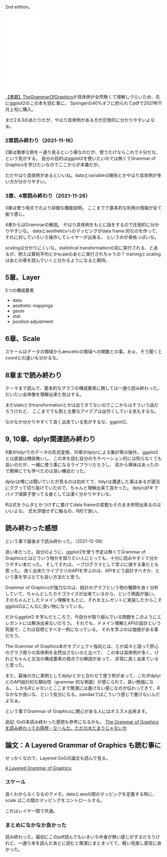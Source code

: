 2nd edition。

<iframe style="width:120px;height:240px;" marginwidth="0" marginheight="0" scrolling="no" frameborder="0" src="//rcm-fe.amazon-adsystem.com/e/cm?lt1=_blank&bc1=000000&IS2=1&bg1=FFFFFF&fc1=000000&lc1=0000FF&t=karino203-22&language=ja_JP&o=9&p=8&l=as4&m=amazon&f=ifr&ref=as_ss_li_til&asins=B01GVCRF6M&linkId=d2dca833fa0a87c0e0d251e0d9dcddbb"></iframe>

[【書籍】TheGrammarOfGraphics](%E3%80%90%E6%9B%B8%E7%B1%8D%E3%80%91TheGrammarOfGraphics.md)が具体例が全然無くて理解しづらいため、先にggplot2のこの本を読む事に。
Springerの40%オフに釣られてpdfで2021年11月上旬に購入。

まだ2.6.3のあたりだが、やはり具体例がある方が圧倒的に分かりやすいよなぁ。

### 2章読み終わり（2021-11-16）

2章は簡単な例を一通り見るという章なのだが、使うだけならこれで十分だな、という気がする。
自分の目的はggplot2を使いたいのでは無くてGrammar of Graphicsを学びたいなのでここからが本番だが。

ただやはり具体例があるといいね。dataとvariableの関係とかやはり具体例が多い方が分かりやすい。

### 3章、4章読み終わり（2021-11-26）

3章は使う視点でのより詳細な機能説明。
ここまでで基本的な利用の情報が全て揃う感じ。

4章からはGrammarの解説。
やはり具体例をもとに話をするので圧倒的に分かりやすいな。
dataとaestheticsへのマッピングがdata frame 的なのを作って、それに対していろいろ操作してレイヤーが出来る、
というのが骨格っぽいな。

scalingは分かりにくいな。statistical transformationの前に実行される、とあるが、例えば算術平均とかscaleのあとに実行されちゃうの？
trainingとscalingはあとの章を読んでいくと分かるようになると期待。

## 5章、Layer

5つの構成要素

- data
- aesthetic mappings
- geom
- stat
- position adjustment

## 6章、Scale

スケールはデータの領域からaesceticの領域への関数との事。おぉ、そう聞くとcoordとの違いも分かるな。

## 8章まで読み終わり

テーマまで読んで、基本的なグラフの構成要素に関しては一通り読み終わった。
だいたい全体像を理解出来た気はする。

まだstatsとかtransformationとかは出てきてないのでここからはそういう話だろうけれど、
ここまででも割と主要なアイデアは出尽くしている気もするな。

なかなか分かりやすくて良く出来ている気がするな、ggplot2。

## 9, 10章、dplyr関連読み終わり

9章がtidyrでのデータの形式変換、10章がdplyrによる集計等の操作。
ggplot2とは直接は関係無いし、この本を読む自分のモチベーション的には知らなくても良いのだが、一緒に使う事になるライブラリだろうし、
前から興味はあったので簡単にでも学べたのは良い機会だった。

dplyrは噂には聞いていたが見るのは初めてで、tidyrは遭遇した事はあるが適当にググって切り抜けていたので、ちゃんと理解出来て良かった。
dplyrはF# でパイプ演算子使ってる身としては凄く分かりやすいな。

Rは式をラムダとかつけずに書けてdata frameの変数もそのまま参照出来るのはいいよな。
式を評価せずに触るの、R的で良い。

## 読み終わった感想

という事で最後まで読み終わった。（2021-12-09）

良い本だった。自分のように、ggplot2を使う予定は無くてGrammar of Graphicsとはどういう物かを知りたい人にとっても、十分に読みやすくて分かりやすい本だった。
そしてそれは、一プログラマとして学ぶに値する事だとも思った。
良く出来たライブラリのAPIを学ぶのは、APIをどう設計すべきか、という事を学ぶとても良い方法だと思う。

Grammar of Graphicsが強力なのは、統計のグラフという物の種類を良く分析していて、ちゃんとしたカテゴライズが出来ているから、という側面が強い。
そのちゃんとしたドメイン理解をもとに、それをエレガントに実装したからこそggplot2はこんなに良い物になっている。

だからggplot2 を学んだところで、今自分が取り組んでいる問題をこのようにエレガントには解決出来ないだろう。
それでも、ドメイン理解とAPIの設計という両面で、これは目標とすべき一例になっている。
それを学ぶのは価値がある事だろう。

The Grammar of Graphics本がオブジェクト指向とは、とか延々と語って肝心のグラフ周りの具体例を全然出さないのと比べて、
この本は具体例が多く、けれどちゃんと文法の構成要素の視点での解説があって、
非常に良く出来ていると思った。

また、最後の方に実例としてdplyrとかと合わせて使う例があって、これがdplyrとのAPI設計的な類似性（grammar 的な側面）が感じられて、良い勉強になる。
しかもRじゃないとここまで簡潔には書けない感じなのが伝わってきて、Rなかなか良いな、という気分になる。pandasではこういう感じで書けないんだよなぁ。

という事でGrammar of Graphicsに関心がある人にはオススメ出来ます。

追記: GoG本読み終わった感想も参考になるかも。 [The Grammar of Graphics を読み終わっての感想 - なーんだ、ただの水たまりじゃないか](https://karino2.github.io/2021/12/29/after_reading_gog_book.html)

## 論文：A Layered Grammar of Graphics も読む事に

せっかくなので、Layered GoGの論文も読んで見る。

[A Layered Grammar of Graphics](http://vita.had.co.nz/papers/layered-grammar.pdf)

### スケール

良くわからなくなるのでメモ。dataとaesの間のマッピングを定義する時に、scale はこの間のマッピングをコントロールする。

これはレイヤー間で共通。

### まとめになかなか良かった

読み終わった。最初にこのpdf読んでもいまいち中身が無い感じがするだろうけれど、一通り本を読んだあとに読むと簡潔にまとまってて、軽い見直し感覚に良かった。